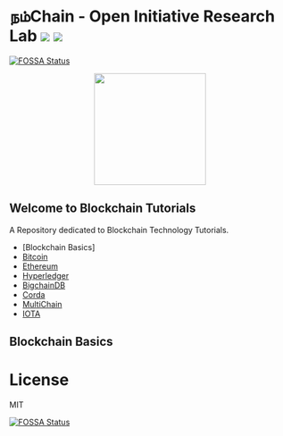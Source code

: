 # நம்Chain - Open Initiative Research Lab ![](https://img.shields.io/badge/Project-Nam-ff69b4.svg) ![](https://img.shields.io/badge/madeby-Ramaguru-blue.svg)
[![FOSSA Status](https://app.fossa.com/api/projects/git%2Bgithub.com%2FNamChain-Open-Initiative-Research-Lab%2FBlockchain-Tutorials.svg?type=shield)](https://app.fossa.com/projects/git%2Bgithub.com%2FNamChain-Open-Initiative-Research-Lab%2FBlockchain-Tutorials?ref=badge_shield)


<p align="center">
<img src="https://1.bp.blogspot.com/-0SArWfduw68/XkxV8EmBBcI/AAAAAAAAABw/h9aWSWbm0J4kilgn3xddzQ3PdoP-e3RZgCLcBGAsYHQ/s1600/SAVE_20200127_132431.jpg" width="200" align="center">
</p>  

## Welcome to Blockchain Tutorials

A Repository dedicated to Blockchain Technology Tutorials.

- [Blockchain Basics]
- [Bitcoin](Bitcoin)
- [Ethereum](Ethereum)
- [Hyperledger](Hyperledger)
- [BigchainDB](BigchainDB)
- [Corda](Corda)
- [MultiChain](Multichain)
- [IOTA](IOTA)

## Blockchain Basics 


# License

MIT


[![FOSSA Status](https://app.fossa.com/api/projects/git%2Bgithub.com%2FNamChain-Open-Initiative-Research-Lab%2FBlockchain-Tutorials.svg?type=large)](https://app.fossa.com/projects/git%2Bgithub.com%2FNamChain-Open-Initiative-Research-Lab%2FBlockchain-Tutorials?ref=badge_large)